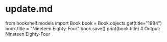 # update.md

from bookshelf.models import Book
book = Book.objects.get(title="1984")
book.title = "Nineteen Eighty-Four"
book.save()
print(book.title)  # Output: Nineteen Eighty-Four